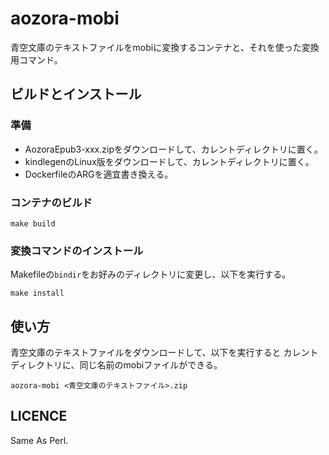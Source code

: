 # aozora-mobi

青空文庫のテキストファイルをmobiに変換するコンテナと、それを使った変換用コマンド。

## ビルドとインストール

### 準備

* AozoraEpub3-xxx.zipをダウンロードして、カレントディレクトリに置く。
* kindlegenのLinux版をダウンロードして、カレントディレクトリに置く。
* DockerfileのARGを適宜書き換える。

### コンテナのビルド

```
make build
```

### 変換コマンドのインストール

Makefileの`bindir`をお好みのディレクトリに変更し、以下を実行する。

```
make install
```

## 使い方

青空文庫のテキストファイルをダウンロードして、以下を実行すると
カレントディレクトリに、同じ名前のmobiファイルができる。

```
aozora-mobi <青空文庫のテキストファイル>.zip
```

## LICENCE

Same As Perl.

